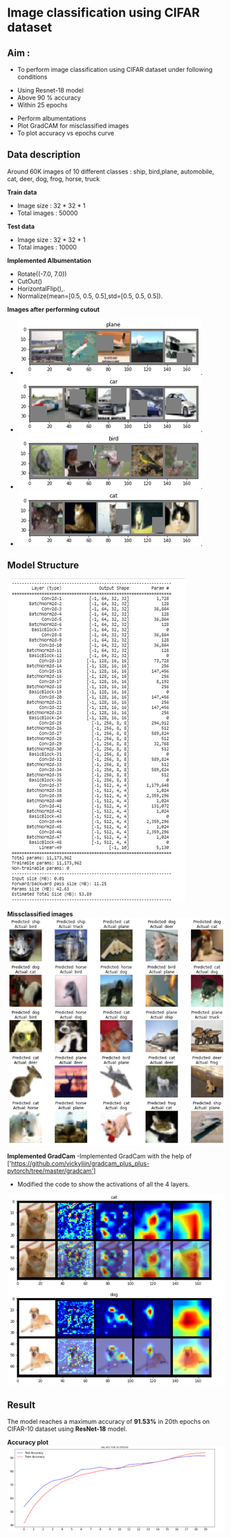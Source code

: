 # Image classification using CIFAR dataset

## Aim :
* To perform image classification using CIFAR dataset under following conditions
 - Using Resnet-18 model
 - Above 90 % accuracy
 - Within 25 epochs 
* Perform albumentations
* Plot GradCAM for misclassified images
* To plot accuracy vs epochs curve

## Data description
Around 60K images of 10 different classes : ship, bird,plane, automobile, cat, deer, dog, frog, horse, truck

**Train data**
- Image size : 32 * 32 * 1
- Total images : 50000

**Test data**
- Image size : 32 * 32 * 1
- Total images : 10000 

**Implemented Albumentation** 

- Rotate((-7.0, 7.0))
- CutOut()
- HorizontalFlip(),.
- Normalize(mean=[0.5, 0.5, 0.5],std=[0.5, 0.5, 0.5]).

**Images after performing cutout**
- ![](https://github.com/Noopuragr/EVA4/blob/master/S9/Cutout/cutout.png).
- ![](https://github.com/Noopuragr/EVA4/blob/master/S9/Cutout/cutout2.png).
- ![](https://github.com/Noopuragr/EVA4/blob/master/S9/Cutout/cutout3.png).
- ![](https://github.com/Noopuragr/EVA4/blob/master/S9/Cutout/cutout4.png).


## Model Structure

![](https://github.com/Noopuragr/EVA4/blob/master/S9/S9_model.PNG)


**Missclassified images**
![Misclassified_images](https://github.com/Noopuragr/EVA4/blob/master/S9/Cutout/misclassified.png)

**Implemented GradCam**
 -Implemented GradCam with the help of ['https://github.com/vickyliin/gradcam_plus_plus-pytorch/tree/master/gradcam'] 
 - Modified the code to show the activations of all the 4 layers.

![Gradcam](https://github.com/Noopuragr/EVA4/blob/master/S9/GradCam.PNG)

## Result
The model reaches a maximum accuracy of **91.53%** in 20th epochs on CIFAR-10 dataset using **ResNet-18** model.

**Accuracy plot**
![Accuracy plot](https://github.com/Noopuragr/EVA4/blob/master/S9/acc_plot.PNG)

